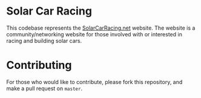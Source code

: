 # Solar Car Racing

This codebase represents the [SolarCarRacing.net](http://www.solarcarracing.net) website. The website is a community/networking website for those involved with or interested in racing and building solar cars.

# Contributing

For those who would like to contribute, please fork this repository, and make a pull request on `master`.
